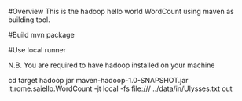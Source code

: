 
#Overview
This is the hadoop hello world WordCount using maven as building tool.

#Build
mvn package 

#Use local runner

N.B.
You are required to have hadoop installed on your machine

cd target
hadoop jar maven-hadoop-1.0-SNAPSHOT.jar it.rome.saiello.WordCount -jt local -fs file:/// ../data/in/Ulysses.txt out
